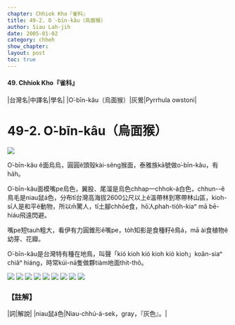 ```yaml
---
chapter: Chhiok Kho『雀科』
title: 49-2. O͘-bīn-kâu（烏面猴）
author: Siau Lah-jih
date: 2005-01-02    
category: chheh
show_chapter: 
layout: post
toc: true
---
```


#### 49. Chhiok Kho『雀科』


|台灣名|中譯名|學名|
|O͘-bīn-kâu（烏面猴）|灰鷽|Pyrrhula owstoni|


# 49-2. O͘-bīn-kâu（烏面猴）

![](../too5/49/49-2-4.O͘-bīn-kâu.jpg)


O͘-bīn-kâu ê面烏烏，圓圓ê頭殼kài-sêng猴面，泰雅族kā號做o͘-bīn-kâu，有ha̍h。

O͘-bīn-kâu面模嘴pe烏色，翼股、尾溜是烏色chhap一chhok-á白色，chhun--ê鳥毛是niau鼠á色，分布tī台灣高海拔2600公尺以上ê溫帶林到寒帶林山區，kioh-sī人是和平ê動物，所以m̄驚人，tī土腳chhōe食，hō͘人phah-tio̍h-kiaⁿ mā bē-hiáu飛遠閃避。

嘴pe短tauh粗大，看伊有力圓錐形ê嘴pe，to̍h知影是食種籽ê鳥á，mā ài食植物ê幼芽、花瓣。

O͘-bīn-kâu是台灣特有種在地鳥，叫聲「kió kioh kió kioh kió kioh」koân-siaⁿ chiâⁿ hiáng，時常kúi-nā隻做夥tiàm地面thit-thô。



![](../too5/49/49-2-7.O͘-bīn-kâu.jpg)
![](../too5/49/49-2-9.O͘-bīn-kâu.jpg)
![](../too5/49/49-2-6.O͘-bīn-kâu.jpg)
![](../too5/49/49-2-2.O͘-bīn-kâu.jpg)
![](../too5/49/49-2-3.O͘-bīn-kâu.jpg)
![](../too5/49/49-2-1.O͘-bīn-kâu.jpg)
![](../too5/49/49-2-5.O͘-bīn-kâu.jpg)
![](../too5/49/49-2-8.O͘-bīn-kâu.jpg)
![](../too5/49/49-2-10.O͘-bīn-kâu.jpg)




### 【註解】

|詞|解說|
|niau鼠á色|Niau-chhú-á-sek，gray，『灰色』。|




